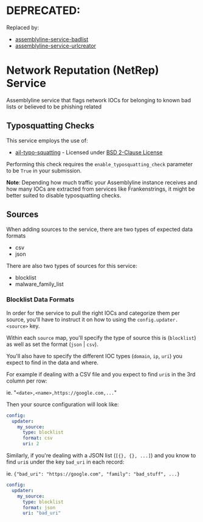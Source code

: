# DEPRECATED:
Replaced by:
 - [assemblyline-service-badlist](https://github.com/CybercentreCanada/assemblyline-service-badlist)
 - [assemblyline-service-urlcreator](https://github.com/CybercentreCanada/assemblyline-service-urlcreator)

# Network Reputation (NetRep) Service

Assemblyline service that flags network IOCs for belonging to known bad lists or believed to be phishing related

## Typosquatting Checks

This service employs the use of:

- [ail-typo-squatting](https://github.com/typosquatter/ail-typo-squatting) - Licensed under [BSD 2-Clause License](https://raw.githubusercontent.com/typosquatter/ail-typo-squatting/main/LICENSE)

Performing this check requires the `enable_typosquatting_check` parameter to be `True` in your submission.

**Note**: Depending how much traffic your Assemblyline instance receives and how many IOCs are extracted from services
like Frankenstrings, it might be better suited to disable typosquatting checks.

## Sources

When adding sources to the service, there are two types of expected data formats

- csv
- json

There are also two types of sources for this service:

- blocklist
- malware_family_list

### Blocklist Data Formats

In order for the service to pull the right IOCs and categorize them per source, you'll have to instruct it on how to using the `config.updater.<source>` key.

Within each `source` map, you'll specify the type of source this is (`blocklist`) as well as set the format (`json` | `csv`).

You'll also have to specify the different IOC types (`domain`, `ip`, `uri`) you expect to find in the data and where.

For example if dealing with a CSV file and you expect to find `uri`s in the 3rd column per row:

ie. "`<date>,<name>,https://google.com,...`"

Then your source configuration will look like:

```yaml
config:
  updater:
    my_source:
      type: blocklist
      format: csv
      uri: 2
```

Similarly, if you're dealing with a JSON list (`[{}, {}, ...]`) and you know to find `uri`s under the key `bad_uri` in each record:

ie. `{"bad_uri": "https://google.com", "family": "bad_stuff", ...}`

```yaml
config:
  updater:
    my_source:
      type: blocklist
      format: json
      uri: "bad_uri"
```
